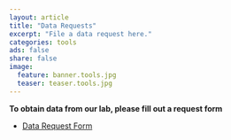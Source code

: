 ```yaml
---
layout: article
title: "Data Requests"
excerpt: "File a data request here."
categories: tools
ads: false
share: false
image:
  feature: banner.tools.jpg
  teaser: teaser.tools.jpg
---
```


**To obtain data from our lab, please fill out a request form**

- [Data Request Form](https://edc.camhx.ca/redcap/surveys/?s=YF4MLAJLYR)
